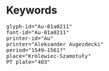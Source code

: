 # Keywords
<pre>
glyph-id="Au-01a0211"
font-id="Au-01a0211"
printer-id="Au"
printer="Aleksander Augezdecki"
period="1549–1561?"
place="Królewiec-Szamotuły"
PT plate="403"
</pre>
